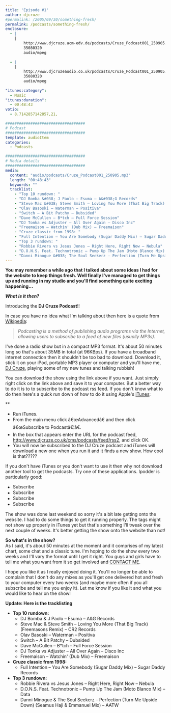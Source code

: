 ```yaml
---
title: 'Episode #1'
author: djcruze
#permalink: /2005/09/30/something-fresh/
permalink: /podcasts/something-fresh/
enclosure:
  - |
    |
        http://www.djcruze.acm-edv.de/podcasts/Cruze_Podcast001_250905.mp3
        35080320
        audio/mpeg
        
  - |
    |
        http://www.djcruzeaudio.co.uk/podcasts/Cruze_Podcast001_250905.mp3
        35080320
        audio/mpeg
        
"itunes:category":
  - Music
"itunes:duration":
  - 00:48:43
votio:
  - 8.7142857142857,21,

###################################
# Podcast
###################################
template: audioItem
categories:
  - Podcasts

###################################
# Media details
###################################
media:
  content: "audio/podcasts/Cruze_Podcast001_250905.mp3"
  length: "00:48:43"
  keywords: ""
  tracklist:
    - "Top 10 rundown: "
    - "DJ Bomba &#038; J Paolo – Esuma – A&#038;G Records"
    - "Steve Mac &#038; Steve Smith – Loving You More (That Big Track) (Freemasons Remix) – CR2 Records"
    - "Olav Basoski – Waterman – Positiva"
    - "Switch – A Bit Patchy – Dubsided"
    - "Dave McCullen – B*tch – Full Force Session"
    - "DJ Tonka vs Adjuster – All Over Again – Disco Inc"
    - "Freemaison – Watchin' (Dub Mix) – Freemaison"
    - "Cruze classic from 1998: "
    - "Full Intention – You Are Somebody (Sugar Daddy Mix) – Sugar Daddy Records"
    - "Top 3 rundown: "
    - "Robbie Rivera vs Jesus Jones – Right Here, Right Now – Nebula"
    - "D.O.N.S. Feat. Technotronic – Pump Up The Jam (Moto Blanco Mix) – Data"
    - "Danni Minogue &#038; The Soul Seekerz – Perfection (Turn Me Upside Down) (Seamus Haji &#038; Emmanuel Mix) – AATW"
---
```


**You may remember a while ago that I talked about some ideas I had for the website to keep things fresh. Well finally I've managed to get things up and running in my studio and you'll find something quite exciting happening&#8230;**

***What is it then?***

Introducing the **DJ Cruze Podcast**!!


In case you have no idea what I'm talking about then here is a quote from [Wikipedia][3]:

> *Podcasting is a method of publishing audio programs via the Internet, allowing users to subscribe to a feed of new files (usually MP3s).*

I've done a radio show but in a compact MP3 format. It's about 50 minutes long so that's about 35MB in total (at 96KBps). If you have a broadband internet connection then it shouldn't be too bad to download. Download it, stick it on your iPod, portable MP3 player or computer and you'll have me, [DJ Cruze][4], playing some of my new tunes and talking rubbish!

You can download the show using the link above if you want. Just simply right click on the link above and save it to your computer. But a better way to do it is to to subscribe to the podcast rss feed. If you don't know what to do then here's a quick run down of how to do it using Apple's [iTunes][5]:

**</p> 

  * Run iTunes.
  * From the main menu click â€œAdvancedâ€ and then click â€œSubscribe to Podcastâ€¦â€.
  * In the box that appears enter the URL for the podcast feed, <http://www.djcruze.co.uk/cms/podcasts/feed/rss2>, and click OK.
  * You will now be subscribed to the DJ Cruze podcast and iTunes will download a new one when you run it and it finds a new show. How cool is that?????

</strong>

If you don't have iTunes or you don't want to use it then why not download another tool to get the podcasts. Try one of these applications. Ipodder is particularly good:

  * [<img src="http://www.djcruze.co.uk/cms/wp-content/badge_ipodder.gif" width="80" height="15" border="0" alt="Subscribe to djcruze.co.uk podcast via iPodder" />][6] 
  * [<img src="http://www.djcruze.co.uk/cms/wp-content/badge_iPodderX_B2.gif" width="80" height="15" border="0" alt="Subscribe to djcruze.co.uk podcast via iPodderX" />][7] 
  * [<img src="http://www.djcruze.co.uk/cms/wp-content/badge_nimiq_small.gif" width="80" height="15" border="0" alt="Subscribe to djcruze.co.uk podcast via Nimiq" />][8] 
  * [<img src="http://www.djcruze.co.uk/cms/wp-content/badge_dopplerbutton.png" width="80" height="15" border="0" alt="Subscribe to djcruze.co.uk podcast via Doppler" />][9] 

The show was done last weekend so sorry it's a bit late getting onto the website. I had to do some things to get it running properly. The tags might not show up properly in iTunes yet but that's something I'll tweak over the next couple of weeks. It's better getting the show onto the website than not!

**So what's in the show?**  
As I said, it's about 50 minutes at the moment and it comprises of my latest chart, some chat and a classic tune. I'm hoping to do the show every two weeks and I'll vary the format until I get it right. You guys and girls have to tell me what you want from it so get involved and [CONTACT ME][10].

I hope you like it as I really enjoyed doing it. You'll no longer be able to complain that I don't do any mixes as you'll get one delivered hot and fresh to your computer every two weeks (and maybe more often if you all subscribe and tell me you enjoy it). Let me know if you like it and what you would like to hear on the show!

**Update: Here is the tracklisting**

  * **Top 10 rundown:** 
      * DJ Bomba &#038; J Paolo – Esuma – A&#038;G Records
      * Steve Mac &#038; Steve Smith – Loving You More (That Big Track) (Freemasons Remix) – CR2 Records
      * Olav Basoski – Waterman – Positiva
      * Switch – A Bit Patchy – Dubsided
      * Dave McCullen – B*tch – Full Force Session
      * DJ Tonka vs Adjuster – All Over Again – Disco Inc
      * Freemaison – Watchin' (Dub Mix) – Freemaison
  * **Cruze classic from 1998:** 
      * Full Intention – You Are Somebody (Sugar Daddy Mix) – Sugar Daddy Records
  * **Top 3 rundown:** 
      * Robbie Rivera vs Jesus Jones – Right Here, Right Now – Nebula
      * D.O.N.S. Feat. Technotronic – Pump Up The Jam (Moto Blanco Mix) – Data
      * Danni Minogue &#038; The Soul Seekerz – Perfection (Turn Me Upside Down) (Seamus Haji &#038; Emmanuel Mix) – AATW

 [1]: http://www.djcruzeaudio.co.uk/podcasts/Cruze_Podcast001_250905.mp3
 [2]: http://www.djcruze.co.uk/cms/podcasts/feed/rss2
 [3]: http://en.wikipedia.org/wiki/Podcasting
 [4]: http://www.djcruze.co.uk/
 [5]: http://www.apple.com/itunes/
 [6]: http://ipodder.sourceforge.net/
 [7]: http://ipodderx.com/
 [8]: http://www.nimiq.nl/
 [9]: http://www.dopplerradio.net/
 [10]: http://www.djcruze.co.uk/cms/contact/